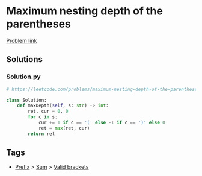 # Maximum nesting depth of the parentheses

[Problem link](https://leetcode.com/problems/maximum-nesting-depth-of-the-parentheses/)

## Solutions


### Solution.py
```py
# https://leetcode.com/problems/maximum-nesting-depth-of-the-parentheses/

class Solution:
    def maxDepth(self, s: str) -> int:
        ret, cur = 0, 0
        for c in s:
            cur += 1 if c == '(' else -1 if c == ')' else 0
            ret = max(ret, cur)
        return ret
```
## Tags

* [Prefix](/Collections/prefix.md#prefix) > [Sum](/Collections/prefix.md#sum) > [Valid brackets](/Collections/prefix.md#valid-brackets)
